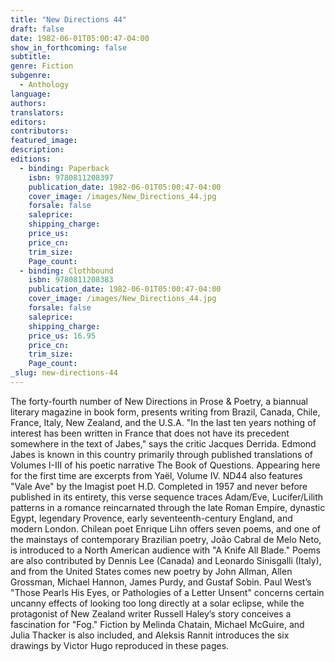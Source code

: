 ```yaml
---
title: "New Directions 44"
draft: false
date: 1982-06-01T05:00:47-04:00
show_in_forthcoming: false
subtitle:
genre: Fiction
subgenre:
  - Anthology
language:
authors:
translators:
editors:
contributors:
featured_image:
description:
editions:
  - binding: Paperback
    isbn: 9780811208397
    publication_date: 1982-06-01T05:00:47-04:00
    cover_image: /images/New_Directions_44.jpg
    forsale: false
    saleprice:
    shipping_charge:
    price_us:
    price_cn:
    trim_size:
    Page_count:
  - binding: Clothbound
    isbn: 9780811208383
    publication_date: 1982-06-01T05:00:47-04:00
    cover_image: /images/New_Directions_44.jpg
    forsale: false
    saleprice:
    shipping_charge:
    price_us: 16.95
    price_cn:
    trim_size:
    Page_count:
_slug: new-directions-44
---
```


The forty-fourth number of New Directions in Prose & Poetry, a biannual literary magazine in book form, presents writing from Brazil, Canada, Chile, France, Italy, New Zealand, and the U.S.A. "In the last ten years nothing of interest has been written in France that does not have its precedent somewhere in the text of Jabes," says the critic Jacques Derrida. Edmond Jabes is known in this country primarily through published translations of Volumes I-III of his poetic narrative The Book of Questions. Appearing here for the first time are excerpts from Yaël, Volume IV. ND44 also features "Vale Ave" by the Imagist poet H.D. Completed in 1957 and never before published in its entirety, this verse sequence traces Adam/Eve, Lucifer/Lilith patterns in a romance reincarnated through the late Roman Empire, dynastic Egypt, legendary Provence, early seventeenth-century England, and modern London. Chilean poet Enrique Lihn offers seven poems, and one of the mainstays of contemporary Brazilian poetry, João Cabral de Melo Neto, is introduced to a North American audience with "A Knife All Blade." Poems are also contributed by Dennis Lee (Canada) and Leonardo Sinisgalli (Italy), and from the United States comes new poetry by John Allman, Allen Grossman, Michael Hannon, James Purdy, and Gustaf Sobin. Paul West’s "Those Pearls His Eyes, or Pathologies of a Letter Unsent" concerns certain uncanny effects of looking too long directly at a solar eclipse, while the protagonist of New Zealand writer Russell Haley’s story conceives a fascination for "Fog." Fiction by Melinda Chatain, Michael McGuire, and Julia Thacker is also included, and Aleksis Rannit introduces the six drawings by Victor Hugo reproduced in these pages.

